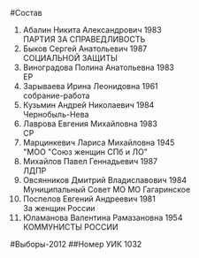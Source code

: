 #Состав
1. Абалин Никита Александрович 1983   
    ПАРТИЯ ЗА СПРАВЕДЛИВОСТЬ
2. Быков Сергей Анатольевич 1987   
    СОЦИАЛЬНОЙ ЗАЩИТЫ
3. Виноградова Полина Анатольевна 1983   
    ЕР
4. Зарываева Ирина Леонидовна 1961   
    собрание-работа
5. Кузьмин Андрей Николаевич 1984   
    Чернобыль-Нева
6. Лаврова Евгения Михайловна 1983   
    СР
7. Марцинкевич Лариса Михайловна 1945   
    "МОО "Союз женщин СПб и ЛО"
8. Михайлов Павел Геннадьевич 1987   
    ЛДПР
9. Овсянников Дмитрий Владиславович 1984   
    Муниципальный Совет МО МО Гагаринское
10. Поспелов Евгений Андреевич 1981   
    За женщин России
11. Юламанова Валентина Рамазановна 1954   
    КОММУНИСТЫ РОССИИ

#Выборы-2012
##Номер УИК
1032